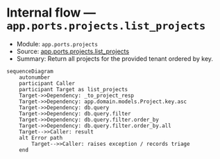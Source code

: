 # Internal flow — `app.ports.projects.list_projects`

- Module: `app.ports.projects`
- Source: [app.ports.projects.list_projects](../Src/backend/app/ports/projects.py#L59)
- Summary: Return all projects for the provided tenant ordered by key.

```mermaid
sequenceDiagram
    autonumber
    participant Caller
    participant Target as list_projects
    Target->>Dependency: _to_project_resp
    Target->>Dependency: app.domain.models.Project.key.asc
    Target->>Dependency: db.query
    Target->>Dependency: db.query.filter
    Target->>Dependency: db.query.filter.order_by
    Target->>Dependency: db.query.filter.order_by.all
    Target-->>Caller: result
    alt Error path
        Target-->>Caller: raises exception / records triage
    end
```